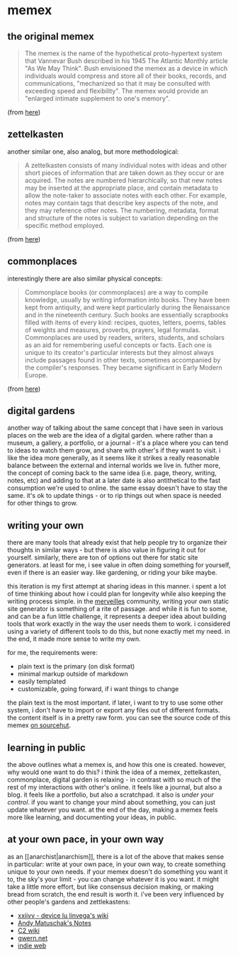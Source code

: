 # memex


## the original memex
>  The memex is the name of the hypothetical proto-hypertext system that
   Vannevar Bush described in his 1945 The Atlantic Monthly article "As We May
   Think". Bush envisioned the memex as a device in which individuals would
   compress and store all of their books, records, and communications,
   "mechanized so that it may be consulted with exceeding speed and
   flexibility". The memex would provide an "enlarged intimate supplement to
   one's memory".

(from [here](https://en.wikipedia.org/wiki/Memex))

## zettelkasten

another similar one, also analog, but more methodological:

> A zettelkasten consists of many individual notes with ideas and other short
  pieces of information that are taken down as they occur or are acquired. The
  notes are numbered hierarchically, so that new notes may be inserted at the
  appropriate place, and contain metadata to allow the note-taker to associate
  notes with each other. For example, notes may contain tags that describe key
  aspects of the note, and they may reference other notes. The numbering,
  metadata, format and structure of the notes is subject to variation depending
  on the specific method employed.

(from [here](https://en.wikipedia.org/wiki/Zettelkasten))


## commonplaces

interestingly there are also similar physical concepts:

> Commonplace books (or commonplaces) are a way to compile knowledge, usually
  by writing information into books. They have been kept from antiquity, and
  were kept particularly during the Renaissance and in the nineteenth century.
  Such books are essentially scrapbooks filled with items of every kind:
  recipes, quotes, letters, poems, tables of weights and measures, proverbs,
  prayers, legal formulas. Commonplaces are used by readers, writers, students,
  and scholars as an aid for remembering useful concepts or facts. Each one is
  unique to its creator's particular interests but they almost always include
  passages found in other texts, sometimes accompanied by the compiler's
  responses. They became significant in Early Modern Europe.

(from [here](https://en.wikipedia.org/wiki/Commonplace_book))


## digital gardens

another way of talking about the same concept that i have seen in various places
on the web are the idea of a digital garden. where rather than a museum, a gallery,
a portfolio, or a journal - it's a place where you can tend to ideas to watch them
grow, and share with other's if they want to visit. i like the idea more generally,
as it seems like it strikes a really reasonable balance between the external and
internal worlds we live in. futher more, the concept of coming back to the same
idea (i.e. page, theory, writing, notes, etc) and adding to that at a later date
is also antithetical to the fast consumption we're used to online. the same
essay doesn't have to stay the same. it's ok to update things - or to rip things
out when space is needed for other things to grow.

## writing your own

there are many tools that already exist that help people try to organize their
thoughts in similar ways - but there is also value in figuring it out for
yourself.  similarly, there are ton of options out there for static site
generators. at least for me, i see value in often doing something for yourself,
even if there is an easier way. like gardening, or riding your bike maybe.

this iteration is my first attempt at sharing ideas in this manner. i spent a
lot of time thinking about how i could plan for longevity while also keeping
the writing process simple.  in the [merveilles](https://merveilles.town)
community, writing your own static site generator is something of a rite of
passage. and while it is fun to some, and can be a fun little challenge, it
represents a deeper idea about building tools that work exactly in the way the
user needs them to work.  i considered using a variety of different tools to do
this, but none exactly met my need. in the end, it made more sense to write my
own.

for me, the requirements were:

* plain text is the primary (on disk format)
* minimal markup outside of markdown
* easily templated
* customizable, going forward, if i want things to change

the plain text is the most important. if later, i want to try to use some other
system, i don't have to import or export any files out of different formats. the
content itself is in a pretty raw form.  you can see the source code of this
memex [on sourcehut](https://git.sr.ht/~metasyn/memex).

## learning in public

the above outlines what a memex is, and how this one is created. however, why
would one want to do this? i think the idea of a memex, zettelkasten,
commonplace, digital garden is relaxing - in contrast with so much of the rest
of my interactions with other's online. it feels like a journal, but also a
blog. it feels like a portfolio, but also a scratchpad. it also is _under your
control_. if you want to change your mind about something, you can just update
whatever you want. at the end of the day, making a memex feels more like
learning, and documenting your ideas, in public.

## at your own pace, in your own way

as an [[anarchist|anarchism]], there is a lot of the above that makes sense in particular: write at your own pace, in your own way, to create something unique to your own needs. if your memex doesn't do something you want it to, the sky's your limit - you can change whatever it is you want. it might take a little more effort, but like consensus decision making, or making bread from scratch, the end result is worth it. i've been very influenced by other people's gardens and zettlekastens:

* [xxiivv - device lu linvega's wiki](https://wiki.xxiivv.com)
* [Andy Matuschak's Notes](https://notes.andymatuschak.org/About_these_notes)
* [C2 wiki](http://wiki.c2.com/)
* [gwern.net](https://www.gwern.net/)
* [indie web](https://indieweb.org/)
